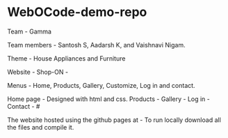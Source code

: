 # WebOCode-demo-repo
Team - Gamma

Team members - Santosh S, Aadarsh K, and Vaishnavi Nigam.

Theme - House Appliances and Furniture 

Website - Shop-ON - 

Menus - Home, Products, Gallery, Customize, Log in and contact.

Home page - Designed with html and css.
Products - 
Gallery - 
Log in - 
Contact - #

The website hosted using the github pages at - 
To run locally download all the files and compile it.

